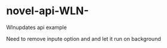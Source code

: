 # novel-api-WLN-
Wlnupdates api example

Need to remove inpute option and and let it run on background
